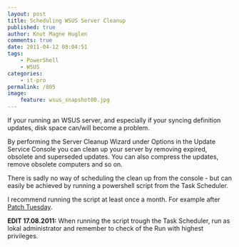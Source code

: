 ```yaml
---
layout: post
title: Scheduling WSUS Server Cleanup
published: true
author: Knut Magne Huglen
comments: true
date: 2011-04-12 08:04:51
tags:
    - PowerShell
    - WSUS
categories:
    - it-pro
permalink: /805
image:
    feature: wsus_snapshot00.jpg
---
```

If your running an WSUS server, and especially if your syncing definition updates, disk space can/will become a problem.

By performing the Server Cleanup Wizard under Options in the Update Service Console you can clean up your server by removing expired, obsolete and superseded updates. You can also compress the updates, remove obsolete computers and so on.

There is sadly no way of scheduling the clean up from the console - but can easily be achieved by running a powershell script from the Task Scheduler.

I recommend running the script at least once a month. For example after [Patch Tuesday][1].

<script src="https://gist.github.com/kmhuglen/676af11e5ffb3d559c6ad0f1cb2674f5.js"></script>

**EDIT 17.08.2011:** When running the script trough the Task Scheduler, run as lokal administrator and remember to check of the Run with highest privileges.

 [1]: http://en.wikipedia.org/wiki/Patch_Tuesday